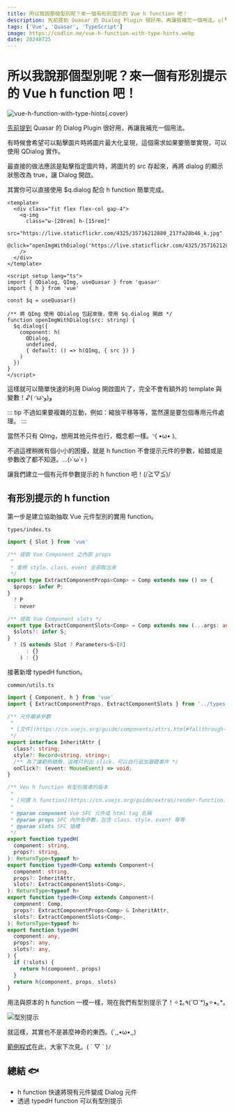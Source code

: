 ```yaml
---
title: 所以我說那個型別呢？來一個有形別提示的 Vue h function 吧！
description: 先前提到 Quasar 的 Dialog Plugin 很好用，再讓我補充一個用法。ლ(╹◡╹ლ)
tags: ['Vue', 'Quasar', 'TypeScript']
image: https://codlin.me/vue-h-function-with-type-hints.webp
date: 20240725
---
```


# 所以我說那個型別呢？來一個有形別提示的 Vue h function 吧！

![vue-h-function-with-type-hints](/vue-h-function-with-type-hints.webp){.cover}

[先前提到](./blog-vue/vue-h-function-makes-quasar-dialog-easier-to-reuse) Quasar 的 Dialog Plugin 很好用，再讓我補充一個用法。

有時候會希望可以點擊圖片時將圖片最大化呈現，這個需求如果要簡單實現，可以使用 QDialog 實作。

最直接的做法應該是點擊指定圖片時，將圖片的 src 存起來，再將 dialog 的顯示狀態改為 true，讓 Dialog 開啟。

其實你可以直接使用 $q.dialog 配合 h function 簡單完成。

```vue
<template>
  <div class="fit flex flex-col gap-4">
    <q-img
      class="w-[20rem] h-[15rem]"
      src="https://live.staticflickr.com/4325/35716212880_217fa28b46_k.jpg"
      @click="openImgWithDialog('https://live.staticflickr.com/4325/35716212880_217fa28b46_k.jpg')"
    />
  </div>
</template>

<script setup lang="ts">
import { QDialog, QImg, useQuasar } from 'quasar'
import { h } from 'vue'

const $q = useQuasar()

/** 將 QImg 使用 QDialog 包起來後，使用 $q.dialog 開啟 */
function openImgWithDialog(src: string) {
  $q.dialog({
    component: h(
      QDialog,
      undefined,
      { default: () => h(QImg, { src }) }
    )
  })
}
</script>
```

這樣就可以簡單快速的利用 Dialog 開啟圖片了，完全不會有額外的 template 與變數！♪( ◜ω◝و(و

::: tip
不過如果要複雜的互動，例如：縮放平移等等，當然還是要包個專用元件處理。
:::

當然不只有 QImg，想用其他元件也行，概念都一樣。◝( •ω• )◟

不過這裡稍微有個小小的困擾，就是 h function 不會提示元件的參數，給錯或是參數改了都不知道。…(›´ω`‹ )

讓我們建立一個有元件參數提示的 h function 吧！(/≧▽≦)/

## 有形別提示的 h function

第一步是建立協助抽取 Vue 元件型別的實用 function。

`types/index.ts`

```ts
import { Slot } from 'vue'

/** 提取 Vue Component 之內部 props
 *
 * 會將 style、class、event 全部取出來
 */
export type ExtractComponentProps<Comp> = Comp extends new () => {
  $props: infer P;
}
  ? P
  : never

/** 提取 Vue Component slots */
export type ExtractComponentSlots<Comp> = Comp extends new (...args: any) => {
  $slots?: infer S;
}
  ? (S extends Slot ? Parameters<S>[0]
      : {}
    ) : {}
```

接著新增 typedH function。

`common/utils.ts`

```ts
import { Component, h } from 'vue'
import { ExtractComponentProps, ExtractComponentSlots } from '../types'

/** 元件繼承參數
 *
 * [文件](https://cn.vuejs.org/guide/components/attrs.html#fallthrough-attributes)
 */
export interface InheritAttr {
  class?: string;
  style?: Record<string, string>;
  /** 為了讓範例精簡，這裡只列出 click，可以自行追加基礎事件 */
  onClick?: (event: MouseEvent) => void;
}

/** Veu h function 有型別推導的版本
 *
 * [何謂 h function](https://cn.vuejs.org/guide/extras/render-function.html)
 *
 * @param component Vue SFC 元件或 html tag 名稱
 * @param props SFC 內所有參數，包含 class、style、event 等等
 * @param slots SFC 插槽
 */
export function typedH(
  component: string,
  props?: string,
): ReturnType<typeof h>
export function typedH<Comp extends Component>(
  component: string,
  props?: InheritAttr,
  slots?: ExtractComponentSlots<Comp>,
): ReturnType<typeof h>
export function typedH<Comp extends Component>(
  component: Comp,
  props?: ExtractComponentProps<Comp> & InheritAttr,
  slots?: ExtractComponentSlots<Comp>,
): ReturnType<typeof h>
export function typedH(
  component: any,
  props?: any,
  slots?: any,
) {
  if (!slots) {
    return h(component, props)
  }
  return h(component, props, slots)
}
```

用法與原本的 h function 一模一樣，現在我們有型別提示了！✧⁑｡٩(ˊᗜˋ*)و✧⁕｡*｡

![型別提示](/vue-h-function-with-type-hints/Untitled.png)

就這樣，其實也不是甚麼神奇的東西。(´,,•ω•,,)

[範例程式](https://stackblitz.com/~/github.com/Codfisher/blog-vue-typed-h)在此，大家下次見。( ´ ▽ ` )ﾉ

## 總結 🐟

- h function 快速將現有元件變成 Dialog 元件
- 透過 typedH function 可以有型別提示
